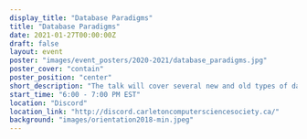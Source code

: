 ```yaml
---
display_title: "Database Paradigms"
title: "Database Paradigms"
date: 2021-01-27T00:00:00Z
draft: false
layout: event
poster: "images/event_posters/2020-2021/database_paradigms.jpg"
poster_cover: "contain"
poster_position: "center"
short_description: "The talk will cover several new and old types of database engines including Relational, NoSQL, Graph databases, and more."
start_time: "6:00 - 7:00 PM EST"
location: "Discord"
location_link: "http://discord.carletoncomputersciencesociety.ca/"
background: "images/orientation2018-min.jpeg"
---
```

